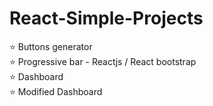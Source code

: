 # React-Simple-Projects

⭐ Buttons generator <br/>
⭐ Progressive bar - Reactjs / React bootstrap <br/>
⭐ Dashboard <br/> 
⭐ Modified Dashboard <br/>
